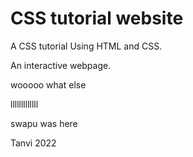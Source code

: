 # CSS tutorial website
 A CSS tutorial Using HTML and CSS.
 
 An interactive webpage.
 
wooooo what else 

lllllllllllll

swapu was here

Tanvi 2022
